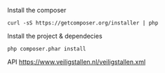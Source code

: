 Install the composer

```curl -sS https://getcomposer.org/installer | php```

Install the project & dependecies

```php composer.phar install```

API
https://www.veiligstallen.nl/veiligstallen.xml

